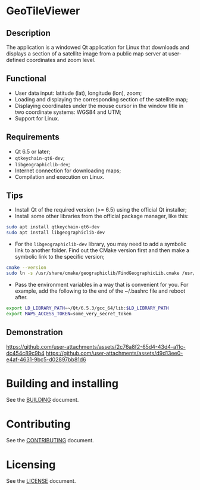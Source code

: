 # GeoTileViewer

## Description

The application is a windowed Qt application for Linux that downloads and displays a section of a satellite image from a public map server at user-defined coordinates and zoom level.

## Functional

- User data input: latitude (lat), longitude (lon), zoom;
- Loading and displaying the corresponding section of the satellite map;
- Displaying coordinates under the mouse cursor in the window title in two coordinate systems: WGS84 and UTM;
- Support for Linux.

## Requirements

- Qt 6.5 or later;
- `qtkeychain-qt6-dev`;
- `libgeographiclib-dev`;
- Internet connection for downloading maps;
- Compilation and execution on Linux.

## Tips

- Install Qt of the required version (>= 6.5) using the official Qt installer;
- Install some other libraries from the official package manager, like this:

``` bash
sudo apt install qtkeychain-qt6-dev
sudo apt install libgeographiclib-dev
```

- For the `libgeographiclib-dev` library, you may need to add a symbolic link to another folder. Find out the CMake version first and then make a symbolic link to the specific version;

``` bash
cmake --version
sudo ln -s /usr/share/cmake/geographiclib/FindGeographicLib.cmake /usr/share/cmake-3.XX/Modules/
```

- Pass the environment variables in a way that is convenient for you. For example, add the following to the end of the ~/.bashrc file and reboot after.

``` bash
export LD_LIBRARY_PATH=~/Qt/6.5.3/gcc_64/lib:$LD_LIBRARY_PATH
export MAPS_ACCESS_TOKEN=some_very_secret_token
```

## Demonstration
https://github.com/user-attachments/assets/2c76a8f2-65d4-43d4-a11c-dc454c89c9b4
https://github.com/user-attachments/assets/d9d13ee0-e4af-4631-9bc5-d02897bb81d6

# Building and installing

See the [BUILDING](BUILDING.md) document.

# Contributing

See the [CONTRIBUTING](CONTRIBUTING.md) document.

# Licensing

See the [LICENSE](LICENSE) document.
